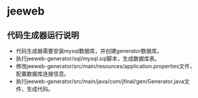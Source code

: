 # jeeweb

代码生成器运行说明
-----------------------------------
* 代码生成器需要安装mysql数据库，并创建generator数据库。
* 执行jeeweb-generator/sql/mysql.sql脚本，生成数据库表。
* 修改jeeweb-generator/src/main/resources/application.properties文件，配置数据库连接信息。
* 执行jeeweb-generator/src/main/java/com/jfinal/gen/Generator.java文件，生成代码。
